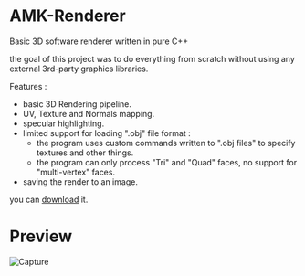 # AMK-Renderer
Basic 3D software renderer written in pure C++

the goal of this project was to do everything from scratch
without using any external 3rd-party graphics libraries.

Features :
- basic 3D Rendering pipeline.
- UV, Texture and Normals mapping.
- specular highlighting.
- limited support for loading ".obj" file format :
  - the program uses custom commands written to ".obj files" to specify textures and other things.
  - the program can only process "Tri" and "Quad" faces, no support for "multi-vertex" faces.
- saving the render to an image.

you can [download](https://github.com/AliMustafa731/AMK-Renderer/releases/download/release/AMK-Renderer.zip) it.

# Preview
![Capture](https://github.com/AliMustafa731/AMK-Renderer/assets/65477431/f96c1262-d5e8-4af3-bfe1-0e30f344fb01)

